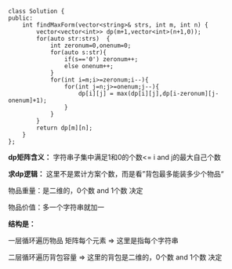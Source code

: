 ```
class Solution {
public:
    int findMaxForm(vector<string>& strs, int m, int n) {
        vector<vector<int>> dp(m+1,vector<int>(n+1,0));
        for(auto str:strs)  {
            int zeronum=0,onenum=0;
            for(auto s:str){
                if(s=='0') zeronum++;
                else onenum++;
            }
            for(int i=m;i>=zeronum;i--){
                for(int j=n;j>=onenum;j--){
                    dp[i][j] = max(dp[i][j],dp[i-zeronum][j-onenum]+1);
                }
            }
        } 
        return dp[m][n];
    }
};
```
**dp矩阵含义：** 字符串子集中满足1和0的个数<= i and j的最大自己个数

**求dp逻辑：**  这里不是累计方案个数，而是看”背包最多能装多少个物品“

物品重量：是二维的，0个数 and 1个数 决定

物品价值：多一个字符串就加一

**结构是：**

一层循环遍历物品 矩阵每个元素 => 这里是指每个字符串

二层循环遍历背包容量 => 这里的背包是二维的，0个数 and 1个数 决定
